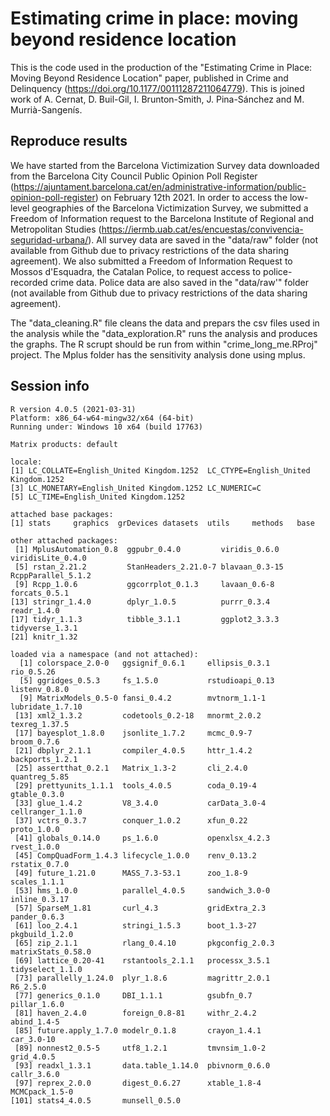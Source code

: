 # Estimating crime in place: moving beyond residence location 

This is the code used in the production of the "Estimating Crime in Place: Moving Beyond Residence Location" paper, published in Crime and Delinquency (https://doi.org/10.1177/00111287211064779). This is joined work of A. Cernat, D. Buil-Gil, I. Brunton-Smith, J. Pina-Sánchez and M. Murrià-Sangenís.


## Reproduce results

We have started from the Barcelona Victimization Survey data downloaded from the Barcelona City Council Public Opinion Poll Register (https://ajuntament.barcelona.cat/en/administrative-information/public-opinion-poll-register) on February 12th 2021. In order to access the low-level geographies of the Barcelona Victimization Survey, we submitted a Freedom of Information request to the Barcelona Institute of Regional and Metropolitan Studies (https://iermb.uab.cat/es/encuestas/convivencia-seguridad-urbana/). All survey data are saved in the "data/raw" folder (not available from Github due to privacy restrictions of the data sharing agreement). We also submitted a Freedom of Information Request to Mossos d'Esquadra, the Catalan Police, to request access to police-recorded crime data. Police data are also saved in the "data/raw'" folder (not available from Github due to privacy restrictions of the data sharing agreement).

The "data_cleaning.R" file cleans the data and prepars the csv files used in the analysis while the  "data_exploration.R" runs the analysis and produces the graphs. The R scrupt should be run from within "crime_long_me.RProj" project. The Mplus folder has the sensitivity analysis done using mplus.



## Session info

```
R version 4.0.5 (2021-03-31)
Platform: x86_64-w64-mingw32/x64 (64-bit)
Running under: Windows 10 x64 (build 17763)

Matrix products: default

locale:
[1] LC_COLLATE=English_United Kingdom.1252  LC_CTYPE=English_United Kingdom.1252   
[3] LC_MONETARY=English_United Kingdom.1252 LC_NUMERIC=C                           
[5] LC_TIME=English_United Kingdom.1252    

attached base packages:
[1] stats     graphics  grDevices datasets  utils     methods   base     

other attached packages:
 [1] MplusAutomation_0.8  ggpubr_0.4.0         viridis_0.6.0        viridisLite_0.4.0   
 [5] rstan_2.21.2         StanHeaders_2.21.0-7 blavaan_0.3-15       RcppParallel_5.1.2  
 [9] Rcpp_1.0.6           ggcorrplot_0.1.3     lavaan_0.6-8         forcats_0.5.1       
[13] stringr_1.4.0        dplyr_1.0.5          purrr_0.3.4          readr_1.4.0         
[17] tidyr_1.1.3          tibble_3.1.1         ggplot2_3.3.3        tidyverse_1.3.1     
[21] knitr_1.32          

loaded via a namespace (and not attached):
  [1] colorspace_2.0-0   ggsignif_0.6.1     ellipsis_0.3.1     rio_0.5.26        
  [5] ggridges_0.5.3     fs_1.5.0           rstudioapi_0.13    listenv_0.8.0     
  [9] MatrixModels_0.5-0 fansi_0.4.2        mvtnorm_1.1-1      lubridate_1.7.10  
 [13] xml2_1.3.2         codetools_0.2-18   mnormt_2.0.2       texreg_1.37.5     
 [17] bayesplot_1.8.0    jsonlite_1.7.2     mcmc_0.9-7         broom_0.7.6       
 [21] dbplyr_2.1.1       compiler_4.0.5     httr_1.4.2         backports_1.2.1   
 [25] assertthat_0.2.1   Matrix_1.3-2       cli_2.4.0          quantreg_5.85     
 [29] prettyunits_1.1.1  tools_4.0.5        coda_0.19-4        gtable_0.3.0      
 [33] glue_1.4.2         V8_3.4.0           carData_3.0-4      cellranger_1.1.0  
 [37] vctrs_0.3.7        conquer_1.0.2      xfun_0.22          proto_1.0.0       
 [41] globals_0.14.0     ps_1.6.0           openxlsx_4.2.3     rvest_1.0.0       
 [45] CompQuadForm_1.4.3 lifecycle_1.0.0    renv_0.13.2        rstatix_0.7.0     
 [49] future_1.21.0      MASS_7.3-53.1      zoo_1.8-9          scales_1.1.1      
 [53] hms_1.0.0          parallel_4.0.5     sandwich_3.0-0     inline_0.3.17     
 [57] SparseM_1.81       curl_4.3           gridExtra_2.3      pander_0.6.3      
 [61] loo_2.4.1          stringi_1.5.3      boot_1.3-27        pkgbuild_1.2.0    
 [65] zip_2.1.1          rlang_0.4.10       pkgconfig_2.0.3    matrixStats_0.58.0
 [69] lattice_0.20-41    rstantools_2.1.1   processx_3.5.1     tidyselect_1.1.0  
 [73] parallelly_1.24.0  plyr_1.8.6         magrittr_2.0.1     R6_2.5.0          
 [77] generics_0.1.0     DBI_1.1.1          gsubfn_0.7         pillar_1.6.0      
 [81] haven_2.4.0        foreign_0.8-81     withr_2.4.2        abind_1.4-5       
 [85] future.apply_1.7.0 modelr_0.1.8       crayon_1.4.1       car_3.0-10        
 [89] nonnest2_0.5-5     utf8_1.2.1         tmvnsim_1.0-2      grid_4.0.5        
 [93] readxl_1.3.1       data.table_1.14.0  pbivnorm_0.6.0     callr_3.6.0       
 [97] reprex_2.0.0       digest_0.6.27      xtable_1.8-4       MCMCpack_1.5-0    
[101] stats4_4.0.5       munsell_0.5.0 
```
